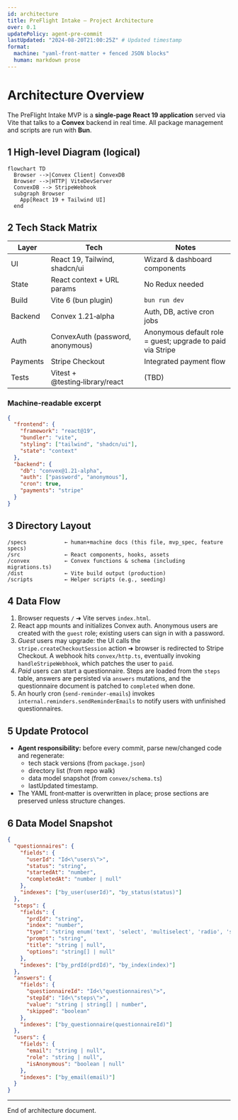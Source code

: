 ```yaml
---
id: architecture
title: PreFlight Intake — Project Architecture
over: 0.1
updatePolicy: agent-pre-commit
lastUpdated: "2024-08-20T21:00:25Z" # Updated timestamp
format:
  machine: "yaml-front-matter + fenced JSON blocks"
  human: markdown prose
---
```


# Architecture Overview
The PreFlight Intake MVP is a **single‑page React 19 application** served via Vite that talks to a **Convex** backend in real time. All package management and scripts are run with **Bun**.

## 1 High-level Diagram (logical)
```mermaid
flowchart TD
  Browser -->|Convex Client| ConvexDB
  Browser -->|HTTP| ViteDevServer
  ConvexDB --> StripeWebhook
  subgraph Browser
    App[React 19 + Tailwind UI]
  end
```

## 2 Tech Stack Matrix
| Layer | Tech | Notes |
|-------|------|-------|
| UI | React 19, Tailwind, shadcn/ui | Wizard & dashboard components |
| State | React context + URL params | No Redux needed |
| Build | Vite 6 (bun plugin) | `bun run dev` |
| Backend | Convex 1.21‑alpha | Auth, DB, active cron jobs |
| Auth | ConvexAuth (password, anonymous) | Anonymous default role = guest; upgrade to paid via Stripe |
| Payments | Stripe Checkout | Integrated payment flow |
| Tests | Vitest + @testing‑library/react | (TBD) |

### Machine-readable excerpt
```json
{
  "frontend": {
    "framework": "react@19",
    "bundler": "vite",
    "styling": ["tailwind", "shadcn/ui"],
    "state": "context"
  },
  "backend": {
    "db": "convex@1.21-alpha",
    "auth": ["password", "anonymous"],
    "cron": true,
    "payments": "stripe"
  }
}
```

## 3 Directory Layout
```
/specs            ← human+machine docs (this file, mvp_spec, feature specs)
/src              ← React components, hooks, assets
/convex           ← Convex functions & schema (including migrations.ts)
/dist             ← Vite build output (production)
/scripts          ← Helper scripts (e.g., seeding)
```

## 4 Data Flow
1. Browser requests `/` ➜ Vite serves `index.html`.
2. React app mounts and initializes Convex auth. Anonymous users are created with the `guest` role; existing users can sign in with a password.
3. *Guest* users may upgrade: the UI calls the `stripe.createCheckoutSession` action ➜ browser is redirected to Stripe Checkout. A webhook hits `convex/http.ts`, eventually invoking `handleStripeWebhook`, which patches the user to `paid`.
4. *Paid* users can start a questionnaire. Steps are loaded from the `steps` table, answers are persisted via `answers` mutations, and the questionnaire document is patched to `completed` when done.
5. An hourly cron (`send‑reminder‑emails`) invokes `internal.reminders.sendReminderEmails` to notify users with unfinished questionnaires.

## 5 Update Protocol
* **Agent responsibility:** before every commit, parse new/changed code and regenerate:
  * tech stack versions (from `package.json`)
  * directory list (from repo walk)
  * data model snapshot (from `convex/schema.ts`)
  * lastUpdated timestamp.
* The YAML front‑matter is overwritten in place; prose sections are preserved unless structure changes.

## 6 Data Model Snapshot
```json
{
  "questionnaires": {
    "fields": {
      "userId": "Id<\"users\">",
      "status": "string",
      "startedAt": "number",
      "completedAt": "number | null"
    },
    "indexes": ["by_user(userId)", "by_status(status)"]
  },
  "steps": {
    "fields": {
      "prdId": "string",
      "index": "number",
      "type": "string enum('text', 'select', 'multiselect', 'radio', 'slider', 'number')",
      "prompt": "string",
      "title": "string | null",
      "options": "string[] | null"
    },
    "indexes": ["by_prdId(prdId)", "by_index(index)"]
  },
  "answers": {
    "fields": {
      "questionnaireId": "Id<\"questionnaires\">",
      "stepId": "Id<\"steps\">",
      "value": "string | string[] | number",
      "skipped": "boolean"
    },
    "indexes": ["by_questionnaire(questionnaireId)"]
  },
  "users": {
    "fields": {
      "email": "string | null",
      "role": "string | null",
      "isAnonymous": "boolean | null"
    },
    "indexes": ["by_email(email)"]
  }
}
```

---
End of architecture document.

